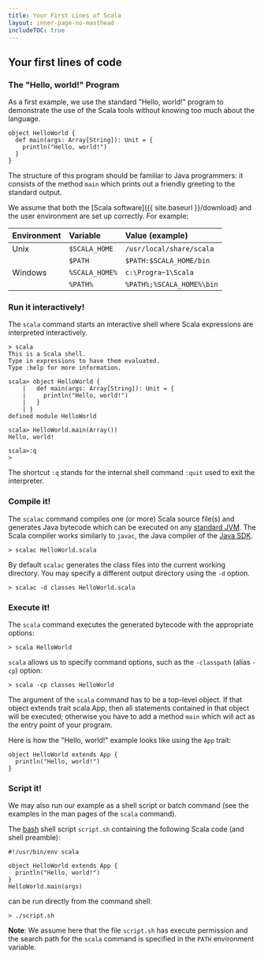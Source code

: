 ```yaml
---
title: Your First Lines of Scala
layout: inner-page-no-masthead
includeTOC: true
---
```


## Your first lines of code

### The "Hello, world!" Program

As a first example, we use the standard "Hello, world!" program to demonstrate the use of the Scala tools without knowing too much about the language.

    object HelloWorld {
      def main(args: Array[String]): Unit = {
        println("Hello, world!")
      }
    }

The structure of this program should be familiar to Java programmers: it consists of the method `main` which prints out a friendly greeting to the standard output.

We assume that both the [Scala software]({{ site.baseurl }}/download) and the user environment are set up correctly. For example:

| Environment | Variable         | Value (example)
|:------------|:-----------------|:---------------
| Unix        | `$SCALA_HOME`    | `/usr/local/share/scala`
|             | `$PATH`          | `$PATH:$SCALA_HOME/bin`
| Windows     | `%SCALA_HOME%`   | `c:\Progra~1\Scala`
|             | `%PATH%`         | `%PATH%;%SCALA_HOME%\bin`


### Run it interactively!

The `scala` command starts an interactive shell where Scala expressions are interpreted interactively.

    > scala
    This is a Scala shell.
    Type in expressions to have them evaluated.
    Type :help for more information.

    scala> object HelloWorld {
        |   def main(args: Array[String]): Unit = {
        |     println("Hello, world!")
        |   }
        | }
    defined module HelloWorld

    scala> HelloWorld.main(Array())
    Hello, world!

    scala>:q
    >

The shortcut `:q` stands for the internal shell command `:quit` used to exit the interpreter.

### Compile it!

The `scalac` command compiles one (or more) Scala source file(s) and generates Java bytecode which can be executed on any [standard JVM](http://java.sun.com/docs/books/jvms/). The Scala compiler works similarly to `javac`, the Java compiler of the [Java SDK](https://www.oracle.com/technetwork/java/index.html).

    > scalac HelloWorld.scala

By default `scalac` generates the class files into the current working directory. You may specify a different output directory using the `-d` option.

    > scalac -d classes HelloWorld.scala


### Execute it!

The `scala` command executes the generated bytecode with the appropriate options:

    > scala HelloWorld

`scala` allows us to specify command options, such as the `-classpath` (alias `-cp`) option:

    > scala -cp classes HelloWorld

The argument of the `scala` command has to be a top-level object. If that object extends trait scala.App, then all statements contained in that object will be executed; otherwise you have to add a method `main` which will act as the           entry point of your program.

Here is how the "Hello, world!" example looks like using the `App` trait:

    object HelloWorld extends App {
      println("Hello, world!")
    }

### Script it!

We may also run our example as a shell script or batch command (see the examples in the man pages of the `scala` command).

The [bash](http://www.gnu.org/software/bash/) shell script `script.sh` containing the following Scala code (and shell preamble):

    #!/usr/bin/env scala

    object HelloWorld extends App {
      println("Hello, world!")
    }
    HelloWorld.main(args)

can be run directly from the command shell:

    > ./script.sh

**Note**: We assume here that the file `script.sh` has execute permission and the search path for the `scala` command is specified in the `PATH` environment variable.
